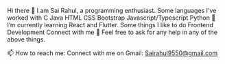 
Hi there 👋
I am Sai Rahul, a programming enthusiast.
Some languages I've worked with
C
Java
HTML
CSS
Bootstrap
Javascript/Typescript
Python
🌱 I’m currently learning
React and Flutter.
Some things I like to do
Frontend Development
Connect with me
💬 Feel free to ask for any help in any of the above things.

📫 How to reach me: Connect with me on 
Gmail: Sairahul9550@gmail.com

